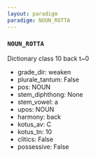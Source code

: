 ```yaml
---
layout: paradigm
paradigm: NOUN_ROTTA
---
```

### ` NOUN_ROTTA `

Dictionary class 10 back t~0
* grade_dir: weaken
* plurale_tantum: False
* pos: NOUN
* stem_diphthong: None
* stem_vowel: a
* upos: NOUN
* harmony: back
* kotus_av: C
* kotus_tn: 10
* clitics: False
* possessive: False
